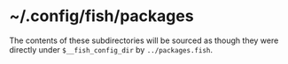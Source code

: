 # ~/.config/fish/packages

The contents of these subdirectories will be sourced as though they were
directly under `$__fish_config_dir` by `../packages.fish`.
